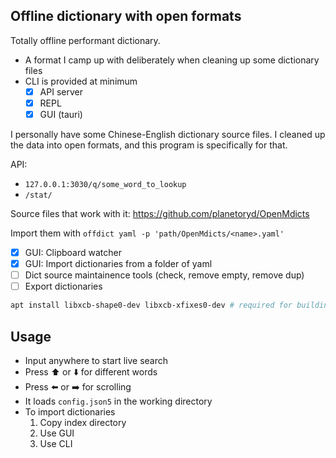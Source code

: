 ## Offline dictionary with open formats

Totally offline performant dictionary.

- A format I camp up with deliberately when cleaning up some dictionary files
- CLI is provided at minimum
    - [x] API server
    - [x] REPL
    - [x] GUI (tauri)

I personally have some Chinese-English dictionary source files. I cleaned up the data into open formats, and this program is specifically for that.

API: 
- `127.0.0.1:3030/q/some_word_to_lookup`
- `/stat/`

Source files that work with it: https://github.com/planetoryd/OpenMdicts

Import them with `offdict yaml -p 'path/OpenMdicts/<name>.yaml'`

- [x] GUI: Clipboard watcher
- [x] GUI: Import dictionaries from a folder of yaml
- [ ] Dict source maintainence tools (check, remove empty, remove dup)
- [ ] Export dictionaries

```sh
apt install libxcb-shape0-dev libxcb-xfixes0-dev # required for building clipboard-master
```

## Usage

- Input anywhere to start live search
- Press ⬆️ or ⬇️ for different words
- Press ⬅️ or ➡️ for scrolling
- It loads `config.json5` in the working directory
- To import dictionaries
    1. Copy index directory
    2. Use GUI
    3. Use CLI

